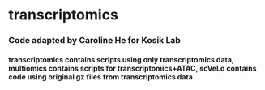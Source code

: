 # transcriptomics
### Code adapted by Caroline He for Kosik Lab
#### transcriptomics contains scripts using only transcriptomics data, multiomics contains scripts for transcriptomics+ATAC, scVeLo contains code using original gz files from transcriptomics data
